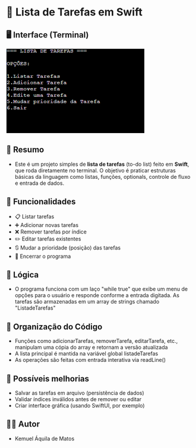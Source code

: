 # 📝 Lista de Tarefas em Swift 

## 🖥 Interface (Terminal)

![fotoPreview](fotoPreview.png)

## 📃 Resumo

- Este é um projeto simples de **lista de tarefas** (to-do list) feito em **Swift**, que roda diretamente no terminal. O objetivo é praticar estruturas básicas da linguagem como listas, funções, optionals, controle de fluxo e entrada de dados.

## 📌 Funcionalidades

- 📋 Listar tarefas
- ➕ Adicionar novas tarefas
- ❌ Remover tarefas por índice
- ✏️ Editar tarefas existentes
- 🔃 Mudar a prioridade (posição) das tarefas
- 🚪 Encerrar o programa

## 🧠 Lógica

- O programa funciona com um laço "while true" que exibe um menu de opções para o usuário e responde conforme a entrada digitada. As tarefas são armazenadas em um array de strings chamado "ListadeTarefas"

## 📂 Organização do Código

- Funções como adicionarTarefas, removerTarefa, editarTarefa, etc., manipulam uma cópia do array e retornam a versão atualizada
- A lista principal é mantida na variável global listadeTarefas
- As operações são feitas com entrada interativa via readLine()

## 🚀 Possíveis melhorias

- Salvar as tarefas em arquivo (persistência de dados)
- Validar índices inválidos antes de remover ou editar
- Criar interface gráfica (usando SwiftUI, por exemplo)

## 👨‍💻 Autor

- Kemuel Áquila de Matos
